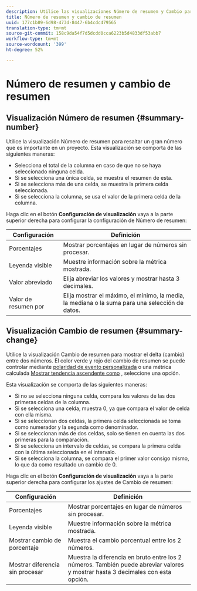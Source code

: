 ```yaml
---
description: Utilice las visualizaciones Número de resumen y Cambio para mostrar puntos de datos importantes en un proyecto.
title: Número de resumen y cambio de resumen
uuid: 177c1b89-6d98-473d-8447-6b4cdc479565
translation-type: tm+mt
source-git-commit: 158c9da54f7d5dcdd0cca6223b5d4833df53abb7
workflow-type: tm+mt
source-wordcount: '399'
ht-degree: 52%

---
```



# Número de resumen y cambio de resumen

## Visualización Número de resumen {#summary-number}

Utilice la visualización Número de resumen para resaltar un gran número que es importante en un proyecto. Esta visualización se comporta de las siguientes maneras:

* Selecciona el total de la columna en caso de que no se haya seleccionado ninguna celda.
* Si se selecciona una única celda, se muestra el resumen de esta.
* Si se selecciona más de una celda, se muestra la primera celda seleccionada.
* Si se selecciona la columna, se usa el valor de la primera celda de la columna.

Haga clic en el botón **Configuración de visualización** vaya a la parte superior derecha para configurar la configuración de Número de resumen:

| Configuración | Definición |
|--- |--- |
| Porcentajes | Mostrar porcentajes en lugar de números sin procesar. |
| Leyenda visible | Muestre información sobre la métrica mostrada. |
| Valor abreviado | Elija abreviar los valores y mostrar hasta 3 decimales. |
| Valor de resumen por | Elija mostrar el máximo, el mínimo, la media, la mediana o la suma para una selección de datos. |

## Visualización Cambio de resumen {#summary-change}

Utilice la visualización Cambio de resumen para mostrar el delta (cambio) entre dos números. El color verde y rojo del cambio de resumen se puede controlar mediante [polaridad de evento personalizada](https://docs.adobe.com/content/help/es-ES/analytics/admin/admin-tools/success-events/success-event.html) o una métrica calculada [Mostrar tendencia ascendente como](https://docs.adobe.com/content/help/es-ES/analytics/components/calculated-metrics/calcmetric-workflow/cm-build-metrics.html) , seleccione una opción.

Esta visualización se comporta de las siguientes maneras:

* Si no se selecciona ninguna celda, compara los valores de las dos primeras celdas de la columna.
* Si se selecciona una celda, muestra 0, ya que compara el valor de celda con ella misma.
* Si se seleccionan dos celdas, la primera celda seleccionada se toma como numerador y la segunda como denominador.
* Si se seleccionan más de dos celdas, solo se tienen en cuenta las dos primeras para la comparación.
* Si se selecciona un intervalo de celdas, se compara la primera celda con la última seleccionada en el intervalo.
* Si se selecciona la columna, se compara el primer valor consigo mismo, lo que da como resultado un cambio de 0.

Haga clic en el botón **Configuración de visualización** vaya a la parte superior derecha para configurar los ajustes de Cambio de resumen:

| Configuración | Definición |
|--- |--- |
| Porcentajes | Mostrar porcentajes en lugar de números sin procesar. |
| Leyenda visible | Muestre información sobre la métrica mostrada. |
| Mostrar cambio de porcentaje | Muestra el cambio porcentual entre los 2 números. |
| Mostrar diferencia sin procesar | Muestra la diferencia en bruto entre los 2 números. También puede abreviar valores y mostrar hasta 3 decimales con esta opción. |
